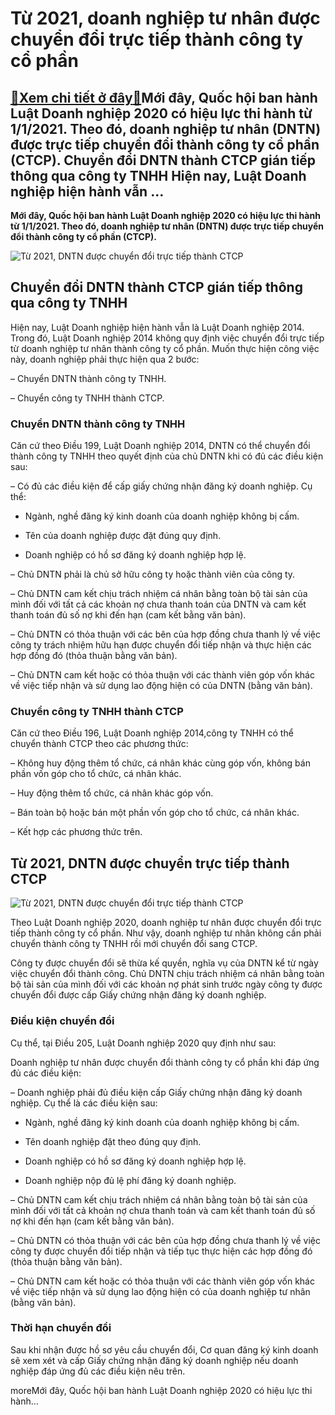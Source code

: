 Từ 2021, doanh nghiệp tư nhân được chuyển đổi trực tiếp thành công ty cổ phần
=============================================================================

[:gift:Xem chi tiết ở đây:gift:](https://hddtvn.com/tu-2021-doanh-nghiep-tu-nhan-duoc-chuyen-doi-truc-tiep-thanh-cong-ty-co-phan/)Mới đây, Quốc hội ban hành Luật Doanh nghiệp 2020 có hiệu lực thi hành từ 1/1/2021. Theo đó, doanh nghiệp tư nhân (DNTN) được trực tiếp chuyển đổi thành công ty cổ phần (CTCP). Chuyển đổi DNTN thành CTCP gián tiếp thông qua công ty TNHH Hiện nay, Luật Doanh nghiệp hiện hành vẫn …
----------------------------------------------------------------------------------------------------------------------------------------------------------------------------------------------------------------------------------------------------------------------------------------

**Mới đây, Quốc hội ban hành Luật Doanh nghiệp 2020 có hiệu lực thi hành từ 1/1/2021. Theo đó, doanh nghiệp tư nhân (DNTN) được trực tiếp chuyển đổi thành công ty cổ phần (CTCP).**


![Từ 2021, DNTN được chuyển đổi trực tiếp thành CTCP](https://hddtvn.com/wp-content/uploads/2021/01/dieu-kien-de-tro-thanh-mot-doanh-nghiep-tu-nhan.jpg "Từ 2021, DNTN được chuyển đổi trực tiếp thành CTCP")


Chuyển đổi DNTN thành CTCP gián tiếp thông qua công ty TNHH
-----------------------------------------------------------


Hiện nay, Luật Doanh nghiệp hiện hành vẫn là Luật Doanh nghiệp 2014. Trong đó, Luật Doanh nghiệp 2014 không quy định việc chuyển đổi trực tiếp từ doanh nghiệp tư nhân thành công ty cổ phần. Muốn thực hiện công việc này, doanh nghiệp phải thực hiện qua 2 bước:


– Chuyển DNTN thành công ty TNHH.


– Chuyển công ty TNHH thành CTCP.


### Chuyển DNTN thành công ty TNHH


Căn cứ theo Điều 199, Luật Doanh nghiệp 2014, DNTN có thể chuyển đổi thành công ty TNHH theo quyết định của chủ DNTN khi có đủ các điều kiện sau:


– Có đủ các điều kiện để cấp giấy chứng nhận đăng ký doanh nghiệp. Cụ thể:


+ Ngành, nghề đăng ký kinh doanh của doanh nghiệp không bị cấm.


+ Tên của doanh nghiệp được đặt đúng quy định.


+ Doanh nghiệp có hồ sơ đăng ký doanh nghiệp hợp lệ.


– Chủ DNTN phải là chủ sở hữu công ty hoặc thành viên của công ty.


– Chủ DNTN cam kết chịu trách nhiệm cá nhân bằng toàn bộ tài sản của mình đối với tất cả các khoản nợ chưa thanh toán của DNTN và cam kết thanh toán đủ số nợ khi đến hạn (cam kết bằng văn bản).


– Chủ DNTN có thỏa thuận với các bên của hợp đồng chưa thanh lý về việc công ty trách nhiệm hữu hạn được chuyển đổi tiếp nhận và thực hiện các hợp đồng đó (thỏa thuận bằng văn bản).


– Chủ DNTN cam kết hoặc có thỏa thuận với các thành viên góp vốn khác về việc tiếp nhận và sử dụng lao động hiện có của DNTN (bằng văn bản).


### Chuyển công ty TNHH thành CTCP


Căn cứ theo Điều 196, Luật Doanh nghiệp 2014,công ty TNHH có thể chuyển thành CTCP theo các phương thức:


– Không huy động thêm tổ chức, cá nhân khác cùng góp vốn, không bán phần vốn góp cho tổ chức, cá nhân khác.


– Huy động thêm tổ chức, cá nhân khác góp vốn.


– Bán toàn bộ hoặc bán một phần vốn góp cho tổ chức, cá nhân khác.


– Kết hợp các phương thức trên.


Từ 2021, DNTN được chuyển trực tiếp thành CTCP
----------------------------------------------


![Từ 2021, DNTN được chuyển đổi trực tiếp thành CTCP](https://hddtvn.com/wp-content/uploads/2021/01/MuE1BB91n-thC3A0nh-lE1BAADp-doanh-nghiE1BB87p-tC6B0-nhE1BAADn-phE1BAA3i-C491C3A1p-E1BBA9ng-nhE1BBAFng-C491iE1BB81u-kiE1BB87n-gC3AC-internet.jpg "Từ 2021, DNTN được chuyển đổi trực tiếp thành CTCP")


Theo Luật Doanh nghiệp 2020, doanh nghiệp tư nhân được chuyển đổi trực tiếp thành công ty cổ phần. Như vậy, doanh nghiệp tư nhân không cần phải chuyển thành công ty TNHH rồi mới chuyển đổi sang CTCP.


Công ty được chuyển đổi sẽ thừa kế quyền, nghĩa vụ của DNTN kể từ ngày việc chuyển đổi thành công. Chủ DNTN chịu trách nhiệm cá nhân bằng toàn bộ tài sản của mình đối với các khoản nợ phát sinh trước ngày công ty được chuyển đổi được cấp Giấy chứng nhận đăng ký doanh nghiệp.


### Điều kiện chuyển đổi


Cụ thể, tại Điều 205, Luật Doanh nghiệp 2020 quy định như sau:


Doanh nghiệp tư nhân được chuyển đổi thành công ty cổ phần khi đáp ứng đủ các điều kiện:


– Doanh nghiệp phải đủ điều kiện cấp Giấy chứng nhận đăng ký doanh nghiệp. Cụ thể là các điều kiện sau:


+ Ngành, nghề đăng ký kinh doanh của doanh nghiệp không bị cấm.


+ Tên doanh nghiệp đặt theo đúng quy định.


+ Doanh nghiệp có hồ sơ đăng ký doanh nghiệp hợp lệ.


+ Doanh nghiệp nộp đủ lệ phí đăng ký doanh nghiệp.


– Chủ DNTN cam kết chịu trách nhiệm cá nhân bằng toàn bộ tài sản của mình đối với tất cả khoản nợ chưa thanh toán và cam kết thanh toán đủ số nợ khi đến hạn (cam kết bằng văn bản).


– Chủ DNTN có thỏa thuận với các bên của hợp đồng chưa thanh lý về việc công ty được chuyển đổi tiếp nhận và tiếp tục thực hiện các hợp đồng đó (thỏa thuận bằng văn bản).


– Chủ DNTN cam kết hoặc có thỏa thuận với các thành viên góp vốn khác về việc tiếp nhận và sử dụng lao động hiện có của doanh nghiệp tư nhân (bằng văn bản).


### Thời hạn chuyển đổi


Sau khi nhận được hồ sơ yêu cầu chuyển đổi, Cơ quan đăng ký kinh doanh sẽ xem xét và cấp Giấy chứng nhận đăng ký doanh nghiệp nếu doanh nghiệp đáp ứng đủ các điều kiện nêu trên.


moreMới đây, Quốc hội ban hành Luật Doanh nghiệp 2020 có hiệu lực thi hành…

